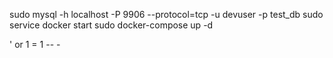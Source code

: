 sudo mysql -h localhost -P 9906 --protocol=tcp -u devuser -p test_db
sudo service docker start
sudo docker-compose up -d

' or 1 = 1 -- -